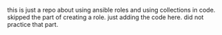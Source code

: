 this is just a repo about using ansible roles and using collections in code. skipped the part of creating a role. just adding the code here. did not practice that part.